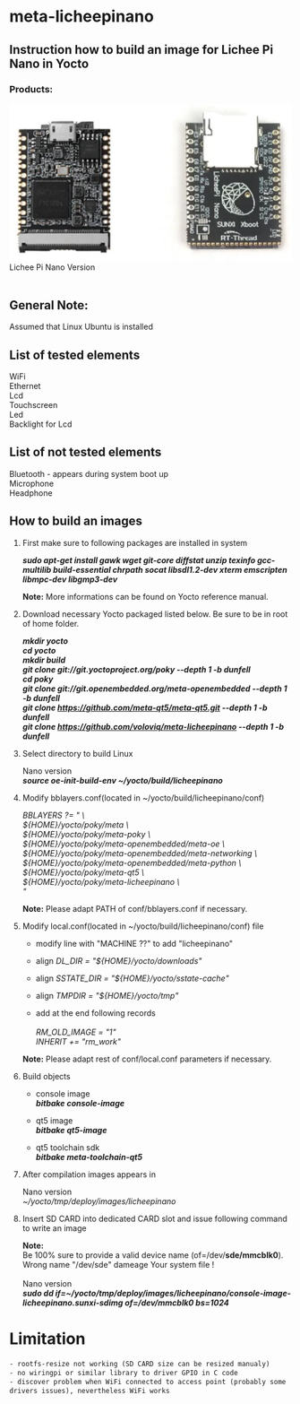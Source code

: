 # meta-licheepinano

## Instruction how to build an image for Lichee Pi Nano in Yocto

### Products:

![Schematic](licheepi-nano.png) <br>
Lichee Pi Nano Version <br>
<br>

## General Note:
Assumed that Linux Ubuntu is installed

## List of tested elements

WiFi <br>
Ethernet <br>
Lcd <br>
Touchscreen <br>
Led  <br>
Backlight for Lcd <br>

## List of not tested elements

Bluetooth - appears during system boot up <br>
Microphone <br>
Headphone <br>

## How to build an images

1. First make sure to following packages are installed in system

    ***sudo apt-get install gawk wget git-core diffstat unzip texinfo gcc-multilib build-essential chrpath socat libsdl1.2-dev xterm emscripten libmpc-dev libgmp3-dev***

    **Note:**
    More informations can be found on Yocto reference manual.

2. Download necessary Yocto packaged listed below. Be sure to be in root of home folder.

	***mkdir yocto***<br>
	***cd yocto*** <br>
	***mkdir build*** <br>
	***git clone git://git.yoctoproject.org/poky --depth 1 -b dunfell*** <br>
        ***cd poky*** <br>
	***git clone git://git.openembedded.org/meta-openembedded --depth 1 -b dunfell*** <br>
	***git clone https://github.com/meta-qt5/meta-qt5.git --depth 1 -b dunfell*** <br>
	***git clone https://github.com/voloviq/meta-licheepinano --depth 1 -b dunfell*** <br>

3. Select directory to build Linux

    Nano version <br>
	***source oe-init-build-env ~/yocto/build/licheepinano*** <br>

4. Modify bblayers.conf(located in ~/yocto/build/licheepinano/conf)

    *BBLAYERS ?= " \\\
      ${HOME}/yocto/poky/meta \\\
      ${HOME}/yocto/poky/meta-poky \\\
      ${HOME}/yocto/poky/meta-openembedded/meta-oe \\\
      ${HOME}/yocto/poky/meta-openembedded/meta-networking \\\
      ${HOME}/yocto/poky/meta-openembedded/meta-python \\\
      ${HOME}/yocto/poky/meta-qt5 \\\
      ${HOME}/yocto/poky/meta-licheepinano \\\
      "*<br>

    **Note:** Please adapt PATH of conf/bblayers.conf if necessary. <br>

5. Modify local.conf(located in ~/yocto/build/licheepinano/conf) file

    - modify line with "MACHINE ??" to add "licheepinano"

    - align *DL_DIR = "${HOME}/yocto/downloads"* <br>

    - align *SSTATE_DIR = "${HOME}/yocto/sstate-cache"* <br>
    
    - align *TMPDIR = "${HOME}/yocto/tmp"* <br>
    
    - add at the end following records <br> <br>
    	*RM_OLD_IMAGE = "1"* <br>
	*INHERIT += "rm_work"* <br>

    **Note:** Please adapt rest of conf/local.conf parameters if necessary. <br>

6. Build objects

    - console image <br>
      ***bitbake console-image*** <br>

    - qt5 image <br>
      ***bitbake qt5-image*** <br>

    - qt5 toolchain sdk <br>
      ***bitbake meta-toolchain-qt5*** <br>

7. After compilation images appears in

    Nano version <br>
	*~/yocto/tmp/deploy/images/licheepinano* <br>

8. Insert SD CARD into dedicated CARD slot and issue following command to write an image

    **Note:** <br>
    Be 100% sure to provide a valid device name (of=/dev/**sde/mmcblk0**). Wrong name "/dev/sde" dameage Your system file ! <br> <br>
        Nano version <br>
    	***sudo dd if=~/yocto/tmp/deploy/images/licheepinano/console-image-licheepinano.sunxi-sdimg of=/dev/mmcblk0 bs=1024*** <br>

# Limitation

	- rootfs-resize not working (SD CARD size can be resized manualy)
	- no wiringpi or similar library to driver GPIO in C code
	- discover problem when WiFi connected to access point (probably some drivers issues), nevertheless WiFi works
